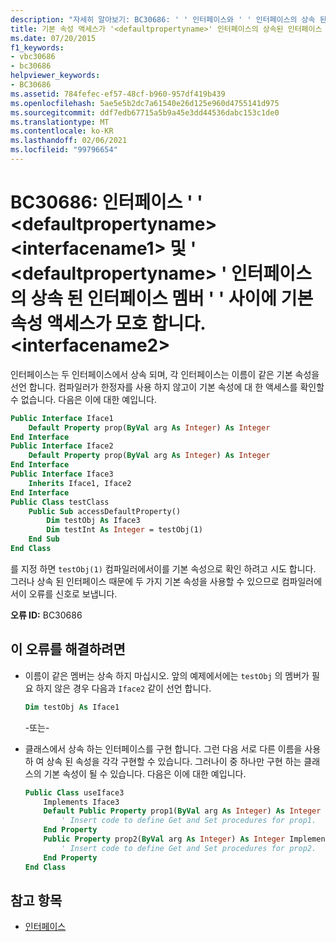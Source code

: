 ```yaml
---
description: "자세히 알아보기: BC30686: ' ' 인터페이스와 ' ' 인터페이스의 상속 된 인터페이스 멤버 ' ' 사이에 기본 속성 액세스가 모호 합니다. <defaultpropertyname> <interfacename1> <defaultpropertyname> '<interfacename2>"
title: 기본 속성 액세스가 '<defaultpropertyname>' 인터페이스의 상속된 인터페이스 멤버 '<interfacename1>'과(와) '<defaultpropertyname>' 인터페이스의 상속된 인터페이스 멤버 '<interfacename2>' 사이에서 모호합니다.
ms.date: 07/20/2015
f1_keywords:
- vbc30686
- bc30686
helpviewer_keywords:
- BC30686
ms.assetid: 784fefec-ef57-48cf-b960-957df419b439
ms.openlocfilehash: 5ae5e5b2dc7a61540e26d125e960d4755141d975
ms.sourcegitcommit: ddf7edb67715a5b9a45e3dd44536dabc153c1de0
ms.translationtype: MT
ms.contentlocale: ko-KR
ms.lasthandoff: 02/06/2021
ms.locfileid: "99796654"
---
```

# <a name="bc30686-default-property-access-is-ambiguous-between-the-inherited-interface-members-defaultpropertyname-of-interface-interfacename1-and-defaultpropertyname-of-interface-interfacename2"></a>BC30686: 인터페이스 ' ' \<defaultpropertyname> \<interfacename1> 및 ' \<defaultpropertyname> ' 인터페이스의 상속 된 인터페이스 멤버 ' ' 사이에 기본 속성 액세스가 모호 합니다. \<interfacename2>

인터페이스는 두 인터페이스에서 상속 되며, 각 인터페이스는 이름이 같은 기본 속성을 선언 합니다. 컴파일러가 한정자를 사용 하지 않고이 기본 속성에 대 한 액세스를 확인할 수 없습니다. 다음은 이에 대한 예입니다.

```vb
Public Interface Iface1
    Default Property prop(ByVal arg As Integer) As Integer
End Interface
Public Interface Iface2
    Default Property prop(ByVal arg As Integer) As Integer
End Interface
Public Interface Iface3
    Inherits Iface1, Iface2
End Interface
Public Class testClass
    Public Sub accessDefaultProperty()
        Dim testObj As Iface3
        Dim testInt As Integer = testObj(1)
    End Sub
End Class
```

를 지정 하면 `testObj(1)` 컴파일러에서이를 기본 속성으로 확인 하려고 시도 합니다. 그러나 상속 된 인터페이스 때문에 두 가지 기본 속성을 사용할 수 있으므로 컴파일러에서이 오류를 신호로 보냅니다.

**오류 ID:** BC30686

## <a name="to-correct-this-error"></a>이 오류를 해결하려면

- 이름이 같은 멤버는 상속 하지 마십시오. 앞의 예제에서에는 `testObj` 의 멤버가 필요 하지 않은 경우 다음과 `Iface2` 같이 선언 합니다.

  ```vb
  Dim testObj As Iface1
  ```

  \-또는-

- 클래스에서 상속 하는 인터페이스를 구현 합니다. 그런 다음 서로 다른 이름을 사용 하 여 상속 된 속성을 각각 구현할 수 있습니다. 그러나이 중 하나만 구현 하는 클래스의 기본 속성이 될 수 있습니다. 다음은 이에 대한 예입니다.

  ```vb
  Public Class useIface3
      Implements Iface3
      Default Public Property prop1(ByVal arg As Integer) As Integer Implements Iface1.prop
          ' Insert code to define Get and Set procedures for prop1.
      End Property
      Public Property prop2(ByVal arg As Integer) As Integer Implements Iface2.prop
          ' Insert code to define Get and Set procedures for prop2.
      End Property
  End Class
  ```

## <a name="see-also"></a>참고 항목

- [인터페이스](../../programming-guide/language-features/interfaces/index.md)
